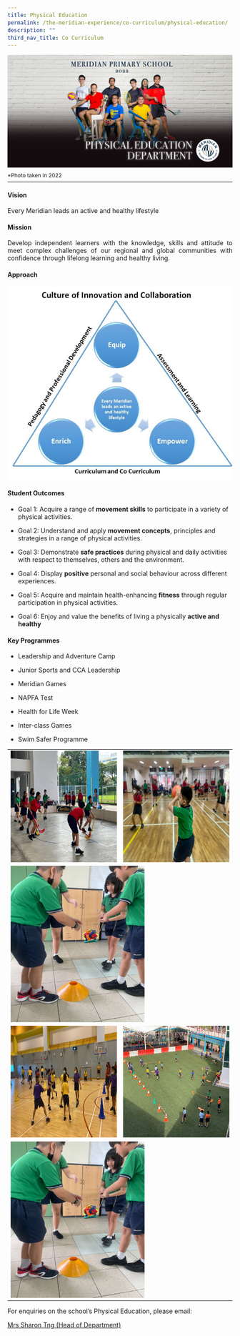 ```yaml
---
title: Physical Education
permalink: /the-meridian-experience/co-curriculum/physical-education/
description: ""
third_nav_title: Co Curriculum
---
```

![](/images/Our%20Staff/2022%20Dept%20Photo/PHYSICAL%20EDUCATION.jpg)
<p style="line-height:0.1em; font-size: 12px;">*Photo taken in 2022</p>
<hr>

#### Vision
<p>Every Meridian leads an active and healthy lifestyle</p>

#### Mission
<p align = "justify">Develop independent learners with the knowledge, skills and attitude to meet complex challenges of our regional and global communities with confidence through lifelong learning and healthy living.</p>

#### Approach
![](/images/The%20Meridian%20Experience/PE%20Dept/PE-Approach-720x616.jpg)

#### Student Outcomes
*   Goal 1: Acquire a range of <b>movement skills</b> to participate in a variety of physical activities.  
    
*   Goal 2: Understand and apply <b>movement concepts</b>, principles and strategies in a range of physical activities.  
    
*   Goal 3: Demonstrate <b>safe practices</b> during physical and daily activities with respect to themselves, others and the environment.  
    
*   Goal 4: Display <b>positive</b> personal and social behaviour across different experiences.  
    
*   Goal 5: Acquire and maintain health-enhancing <b>fitness</b> through regular participation in physical activities.  
    
*   Goal 6: Enjoy and value the benefits of living a physically <b>active and healthy</b>

#### Key Programmes
*   Leadership and Adventure Camp  
    
*   Junior Sports and CCA Leadership  
    
*   Meridian Games  
    
*   NAPFA Test  
    
*   Health for Life Week  
    
*   Inter-class Games  
    
*   Swim Safer Programme

<table style="width:100%">

  <tr>
    <td><img src="/images/The%20Meridian%20Experience/PE%20Dept/2023/MGD%201.jpg" style="width:350px;height:250px;float:center"></td>
    <td><img src="/images/The%20Meridian%20Experience/PE%20Dept/2023/MGD%203.jpg" style="width:350px;height:250px;float:center"></td>
	</tr>
	<tr>
    <td colspan="2"><img src="/images/The%20Meridian%20Experience/PE%20Dept/2023/MGD%202.jpg" style="width:300px;height:350px;float:center"></td>
	</tr>
	<tr>
    <td><img src="/images/The%20Meridian%20Experience/PE%20Dept/2023/MGD%204.jpg" style="width:350px;height:250px;float:center"></td>
    <td><img src="/images/The%20Meridian%20Experience/PE%20Dept/2023/Recess%20Play%202.jpg" style="width:350px;height:250px;float:center"></td>
	</tr>
	<tr>
    <td colspan="2"><img src="/images/The%20Meridian%20Experience/PE%20Dept/2023/MGD%202.jpg" style="width:300px;height:350px;float:center"></td>
	</tr>
	
</table>



<p>For enquiries on the school’s Physical Education, please email:</p>
<a href="mailto:ng_ye_chin_sharon@moe.edu.sg">Mrs Sharon Tng (Head of Department)</a>